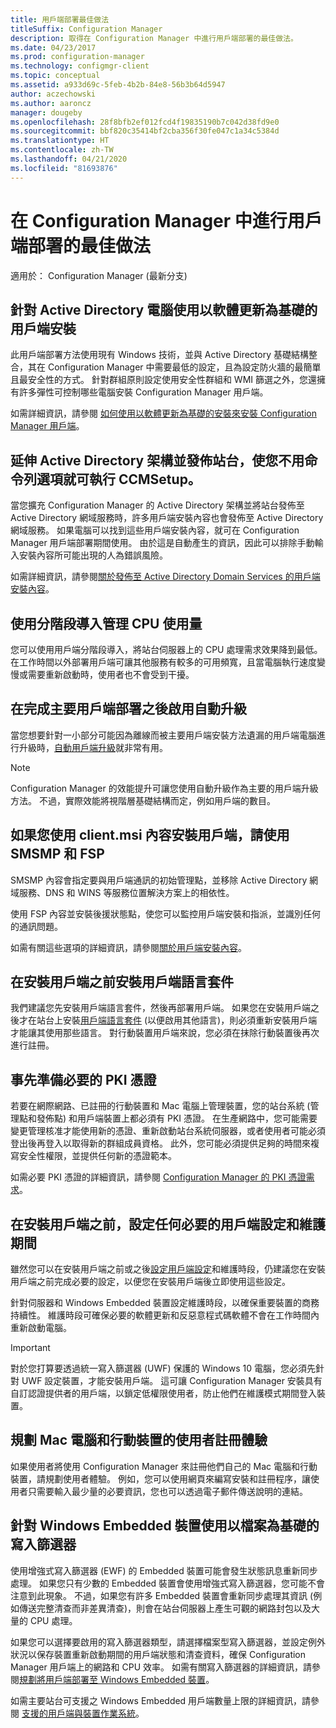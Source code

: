 ```yaml
---
title: 用戶端部署最佳做法
titleSuffix: Configuration Manager
description: 取得在 Configuration Manager 中進行用戶端部署的最佳做法。
ms.date: 04/23/2017
ms.prod: configuration-manager
ms.technology: configmgr-client
ms.topic: conceptual
ms.assetid: a933d69c-5feb-4b2b-84e8-56b3b64d5947
author: aczechowski
ms.author: aaroncz
manager: dougeby
ms.openlocfilehash: 28f8bfb2ef012fcd4f19835190b7c042d38fd9e0
ms.sourcegitcommit: bbf820c35414bf2cba356f30fe047c1a34c5384d
ms.translationtype: HT
ms.contentlocale: zh-TW
ms.lasthandoff: 04/21/2020
ms.locfileid: "81693876"
---
```

# <a name="best-practices-for-client-deployment-in-configuration-manager"></a>在 Configuration Manager 中進行用戶端部署的最佳做法

適用於：  Configuration Manager (最新分支)


## <a name="use-software-update-based-client-installation-for-active-directory-computers"></a>針對 Active Directory 電腦使用以軟體更新為基礎的用戶端安裝  
 此用戶端部署方法使用現有 Windows 技術，並與 Active Directory 基礎結構整合，其在 Configuration Manager 中需要最低的設定，且為設定防火牆的最簡單且最安全性的方式。 針對群組原則設定使用安全性群組和 WMI 篩選之外，您還擁有許多彈性可控制哪些電腦安裝 Configuration Manager 用戶端。  

 如需詳細資訊，請參閱 [如何使用以軟體更新為基礎的安裝來安裝 Configuration Manager 用戶端](../../../../core/clients/deploy/deploy-clients-to-windows-computers.md#BKMK_ClientSUP)。  

## <a name="extend-the-active-directory-schema-and-publish-the-site-so-that-you-can-run-ccmsetup-without-command-line-options"></a>延伸 Active Directory 架構並發佈站台，使您不用命令列選項就可執行 CCMSetup。  
 當您擴充 Configuration Manager 的 Active Directory 架構並將站台發佈至 Active Directory 網域服務時，許多用戶端安裝內容也會發佈至 Active Directory 網域服務。 如果電腦可以找到這些用戶端安裝內容，就可在 Configuration Manager 用戶端部署期間使用。 由於這是自動產生的資訊，因此可以排除手動輸入安裝內容所可能出現的人為錯誤風險。  

 如需詳細資訊，請參閱[關於發佈至 Active Directory Domain Services 的用戶端安裝內容](../../../../core/clients/deploy/about-client-installation-properties-published-to-active-directory-domain-services.md)。  

## <a name="use-a-phased-rollout-to-manage-cpu-usage"></a>使用分階段導入管理 CPU 使用量  
 您可以使用用戶端分階段導入，將站台伺服器上的 CPU 處理需求效果降到最低。 在工作時間以外部署用戶端可讓其他服務有較多的可用頻寬，且當電腦執行速度變慢或需要重新啟動時，使用者也不會受到干擾。  

## <a name="enable-automatic-upgrade-after-your-main-client-deployment-has-finished"></a>在完成主要用戶端部署之後啟用自動升級  
 當您想要針對一小部分可能因為離線而被主要用戶端安裝方法遺漏的用戶端電腦進行升級時，[自動用戶端升級](../../../../core/clients/manage/upgrade/upgrade-clients-for-windows-computers.md)就非常有用。 

> [!NOTE]  
>  Configuration Manager 的效能提升可讓您使用自動升級作為主要的用戶端升級方法。 不過，實際效能將視階層基礎結構而定，例如用戶端的數目。  


## <a name="use-smsmp-and-fsp-if-you-install-the-client-with-clientmsi-properties"></a>如果您使用 client.msi 內容安裝用戶端，請使用 SMSMP 和 FSP  
 SMSMP 內容會指定要與用戶端通訊的初始管理點，並移除 Active Directory 網域服務、DNS 和 WINS 等服務位置解決方案上的相依性。  

 使用 FSP 內容並安裝後援狀態點，使您可以監控用戶端安裝和指派，並識別任何的通訊問題。  

 如需有關這些選項的詳細資訊，請參閱[關於用戶端安裝內容](../../../../core/clients/deploy/about-client-installation-properties.md)。  

## <a name="install-client-language-packs-before-you-install-the-clients"></a>在安裝用戶端之前安裝用戶端語言套件  
我們建議您先安裝用戶端語言套件，然後再部署用戶端。 如果您在安裝用戶端之後才在站台上安裝[用戶端語言套件](../../../../core/servers/deploy/install/language-packs.md) (以便啟用其他語言)，則必須重新安裝用戶端才能讓其使用那些語言。 對行動裝置用戶端來說，您必須在抹除行動裝置後再次進行註冊。  

## <a name="prepare-required-pki-certificates-in-advance"></a>事先準備必要的 PKI 憑證  
 若要在網際網路、已註冊的行動裝置和 Mac 電腦上管理裝置，您的站台系統 (管理點和發佈點) 和用戶端裝置上都必須有 PKI 憑證。 在生產網路中，您可能需要變更管理核准才能使用新的憑證、重新啟動站台系統伺服器，或者使用者可能必須登出後再登入以取得新的群組成員資格。 此外，您可能必須提供足夠的時間來複寫安全性權限，並提供任何新的憑證範本。  

 如需必要 PKI 憑證的詳細資訊，請參閱 [Configuration Manager 的 PKI 憑證需求](../../../../core/plan-design/network/pki-certificate-requirements.md)。  

## <a name="before-you-install-clients-configure-any-required-client-settings-and-maintenance-windows"></a>在安裝用戶端之前，設定任何必要的用戶端設定和維護期間  
 雖然您可以在安裝用戶端之前或之後[設定用戶端設定](../../../../core/clients/deploy/configure-client-settings.md)和維護時段，仍建議您在安裝用戶端之前完成必要的設定，以便您在安裝用戶端後立即使用這些設定。 

 針對伺服器和 Windows Embedded 裝置設定維護時段，以確保重要裝置的商務持續性。 維護時段可確保必要的軟體更新和反惡意程式碼軟體不會在工作時間內重新啟動電腦。  

> [!IMPORTANT]  
>  對於您打算要透過統一寫入篩選器 (UWF) 保護的 Windows 10 電腦，您必須先針對 UWF 設定裝置，才能安裝用戶端。 這可讓 Configuration Manager 安裝具有自訂認證提供者的用戶端，以鎖定低權限使用者，防止他們在維護模式期間登入裝置。  

## <a name="plan-your-user-enrollment-experience-for-mac-computers-and-mobile-devices"></a>規劃 Mac 電腦和行動裝置的使用者註冊體驗   
 如果使用者將使用 Configuration Manager 來註冊他們自己的 Mac 電腦和行動裝置，請規劃使用者體驗。 例如，您可以使用網頁來編寫安裝和註冊程序，讓使用者只需要輸入最少量的必要資訊，您也可以透過電子郵件傳送說明的連結。  

## <a name="use-file-based-write-filters-for-windows-embedded-devices"></a>針對 Windows Embedded 裝置使用以檔案為基礎的寫入篩選器 
 使用增強式寫入篩選器 (EWF) 的 Embedded 裝置可能會發生狀態訊息重新同步處理。 如果您只有少數的 Embedded 裝置會使用增強式寫入篩選器，您可能不會注意到此現象。 不過，如果您有許多 Embedded 裝置會重新同步處理其資訊 (例如傳送完整清查而非差異清查)，則會在站台伺服器上產生可觀的網路封包以及大量的 CPU 處理。  

 如果您可以選擇要啟用的寫入篩選器類型，請選擇檔案型寫入篩選器，並設定例外狀況以保存裝置重新啟動期間的用戶端狀態和清查資料，確保 Configuration Manager 用戶端上的網路和 CPU 效率。 如需有關寫入篩選器的詳細資訊，請參閱[規劃將用戶端部署至 Windows Embedded 裝置](../../../../core/clients/deploy/plan/planning-for-client-deployment-to-windows-embedded-devices.md)。  

 如需主要站台可支援之 Windows Embedded 用戶端數量上限的詳細資訊，請參閱 [支援的用戶端與裝置作業系統](../../../../core/plan-design/configs/supported-operating-systems-for-clients-and-devices.md)。  

